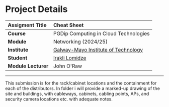 # Project Details
| **Assigment Title** | Cheat Sheet |
| :------------- |:-------------|
| **Course**              | PGDip Computing in Cloud Technologies  |
| **Module**              | Networking (2024/25) |
| **Institute**           | [Galway-Mayo Institute of Technology](https://www.lyit.ie/Study-at-ATU-Donegal/Find-a-course/Springboard-Courses) |
| **Student**             | [Irakli Lomidze](https://github.com/) |
| **Module Lecturer**     | John O'Raw |

---------------------------------------------------
This submission is for the rack/cabinet locations and the containment for each of the distributors.
In folder i will provide a marked-up drawing of the site and buildings, with cableways, cabinets, cabling points, 
APs, and security camera locations etc. with adequate notes.
